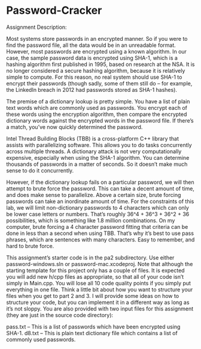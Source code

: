 # Password-Cracker
Assignment Description:

Most systems store passwords in an
encrypted manner. So if you were to find the password file, all the data would be in an
unreadable format. However, most passwords are encrypted using a known algorithm. In our
case, the sample password data is encrypted using SHA-1, which is a hashing algorithm first
published in 1995, based on research at the NSA. It is no longer considered a secure hashing
algorithm, because it is relatively simple to compute. For this reason, no real system should use
SHA-1 to encrypt their passwords (though sadly, some of them still do – for example, the
LinkedIn breach in 2012 had passwords stored as SHA-1 hashes).

The premise of a dictionary lookup is pretty simple. You have a list of plain text words which are
commonly used as passwords. You encrypt each of these words using the encryption algorithm,
then compare the encrypted dictionary words against the encrypted words in the password file. If
there’s a match, you’ve now quickly determined the password.

Intel Thread Building Blocks (TBB) is a cross-platform C++ library that assists with
parallelizing software. This allows you to do tasks concurrently across multiple threads. A
dictionary attack is not very computationally expensive, especially when using the SHA-1
algorithm. You can determine thousands of passwords in a matter of seconds. So it doesn’t make
much sense to do it concurrently.

However, if the dictionary lookup fails on a particular password, we will then attempt to brute
force the password. This can take a decent amount of time, and does make sense to parallelize.
Above a certain size, brute forcing passwords can take an inordinate amount of time. For the
constraints of this lab, we will limit non-dictionary passwords to 4 characters which can only be
lower case letters or numbers. That’s roughly 36^4 + 36^3 + 36^2 + 36 possibilities, which is
something like 1.8 million combinations. On my computer, brute forcing a 4 character password
fitting that criteria can be done in less than a second when using TBB.
That’s why it’s best to use pass phrases, which are sentences with many characters. Easy to
remember, and hard to brute force.


This assignment’s starter code is in the pa2 subdirectory. Use either password-windows.sln or
password-mac.xcodeproj. Note that although the starting template for this project only has a
couple of files. It is expected you will add new h/cpp files as appropriate, so that all of your code
isn’t simply in Main.cpp. You will lose all 10 code quality points if you simply put everything in
one file. Think a little bit about how you want to structure your files when you get to part 2 and
3. I will provide some ideas on how to structure your code, but you can implement it in a
different way as long as it’s not sloppy.
You are also provided with two input files for this assignment (they are just in the source code
directory):

pass.txt – This is a list of passwords which have been encrypted using SHA-1.
d8.txt – This is plain text dictionary file which contains a list of commonly used passwords.
